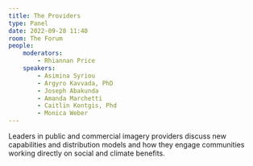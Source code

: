 ```yaml
---
title: The Providers
type: Panel
date: 2022-09-28 11:40
room: The Forum
people:
    moderators:
        - Rhiannan Price
    speakers:
        - Asimina Syriou
        - Argyro Kavvada, PhD
        - Joseph Abakunda
        - Amanda Marchetti
        - Caitlin Kontgis, Phd
        - Monica Weber
---
```

Leaders in public and commercial imagery providers discuss new capabilities and distribution models and how they engage communities working directly on social and climate benefits.
